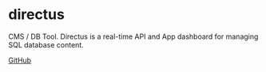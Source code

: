 # directus

CMS / DB Tool. Directus is a real-time API and App dashboard for managing SQL database content.

[GitHub](https://github.com/directus/directus)